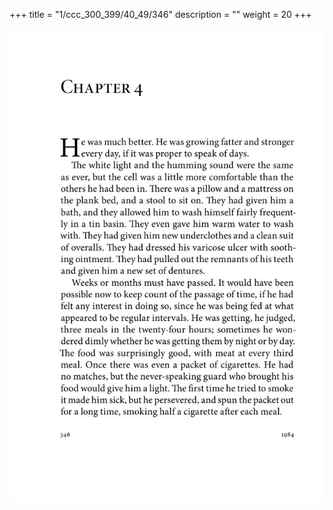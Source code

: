 +++
title = "1/ccc_300_399/40_49/346"
description = ""
weight = 20
+++

<img class="center-fit-jpg" src="/jpg_/out_jpg_1984__346.jpg" ></img>

